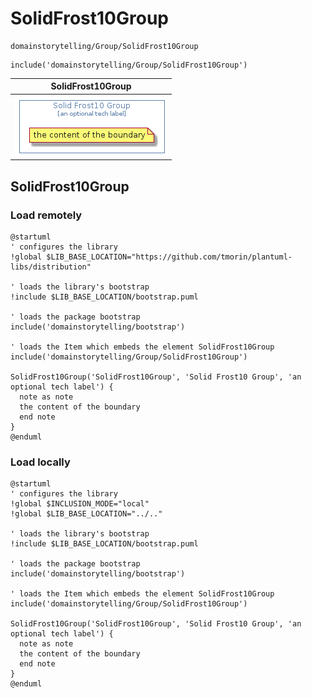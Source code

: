 # SolidFrost10Group


```text
domainstorytelling/Group/SolidFrost10Group
```

```text
include('domainstorytelling/Group/SolidFrost10Group')
```



| SolidFrost10Group |
| :---: |
| ![illustration for SolidFrost10Group](../../domainstorytelling/Group/SolidFrost10Group.Local.png) |




## SolidFrost10Group

### Load remotely
```plantuml
@startuml
' configures the library
!global $LIB_BASE_LOCATION="https://github.com/tmorin/plantuml-libs/distribution"

' loads the library's bootstrap
!include $LIB_BASE_LOCATION/bootstrap.puml

' loads the package bootstrap
include('domainstorytelling/bootstrap')

' loads the Item which embeds the element SolidFrost10Group
include('domainstorytelling/Group/SolidFrost10Group')

SolidFrost10Group('SolidFrost10Group', 'Solid Frost10 Group', 'an optional tech label') {
  note as note
  the content of the boundary
  end note
}
@enduml
```

### Load locally
```plantuml
@startuml
' configures the library
!global $INCLUSION_MODE="local"
!global $LIB_BASE_LOCATION="../.."

' loads the library's bootstrap
!include $LIB_BASE_LOCATION/bootstrap.puml

' loads the package bootstrap
include('domainstorytelling/bootstrap')

' loads the Item which embeds the element SolidFrost10Group
include('domainstorytelling/Group/SolidFrost10Group')

SolidFrost10Group('SolidFrost10Group', 'Solid Frost10 Group', 'an optional tech label') {
  note as note
  the content of the boundary
  end note
}
@enduml
```

